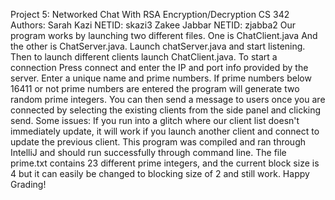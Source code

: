 Project 5: Networked Chat With RSA Encryption/Decryption
CS 342
Authors: Sarah Kazi     NETID: skazi3
		 Zakee Jabbar   NETID: zjabba2
Our program works by launching two different files. One is ChatClient.java
And the other is ChatServer.java. Launch chatServer.java and start listening.
Then to launch different clients launch ChatClient.java. To start a connection
Press connect and enter the IP and port info provided by the server. Enter a
unique name and prime numbers. If prime numbers below 16411 or not prime numbers
are entered the program will generate two random prime integers. You can then send a message
to users once you are connected by selecting the existing clients from the side panel and
clicking send.
Some issues: If you run into a glitch where our client list doesn't immediately update,
it will work if you launch another client and connect to update the previous client.
This program was compiled and ran through IntelliJ and should run successfully through command line.
The file prime.txt contains 23 different prime integers, and the current block size is 4 but
it can easily be changed to blocking size of 2 and still work.
Happy Grading!


